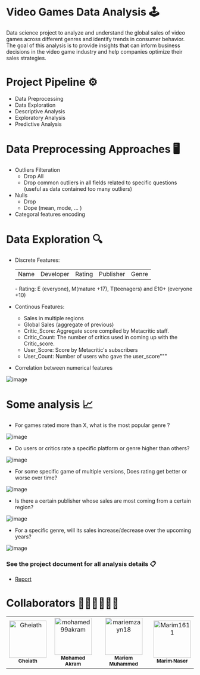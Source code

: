 # Video Games Data Analysis 🕹️
Data science project to analyze and understand the global sales of video games across different genres and identify trends in consumer behavior. The goal of this analysis is to provide insights that can inform business decisions in the video game industry and help companies optimize their sales strategies.

# Project Pipeline ⚙️
  - Data Preprocessing
  - Data Exploration
  - Descriptive Analysis 
  - Exploratory Analysis
  - Predictive Analysis

# Data Preprocessing Approaches 🖥
  - Outliers Filteration
      * Drop All
      * Drop common outliers in all fields related to specific questions (useful as data contained too many outliers)
  - Nulls
      * Drop
      * Dope (mean, mode, ... )
  - Categoral features encoding

# Data Exploration 🔍

  - Discrete Features:
      
      <table>
      <tr>  <td>Name</td> <td>Developer</td> <td>Rating</td> <td>Publisher</td> <td>Genre</td>   </tr>       </table>
      - Rating: E (everyone), M(mature +17), T(teenagers) and E10+ (everyone +10)

  - Continous Features:
    * Sales in multiple regions
    * Global Sales (aggregate of previous)
    * Critic_Score: Aggregate score compiled by Metacritic staff.
    * Critic_Count: The number of critics used in coming up with the Critic_score.
    * User_Score: Score by Metacritic's subscribers
    * User_Count: Number of users who gave the user_score"""

  - Correlation between numerical features
    
![image](https://github.com/GhiathAjam/Data_Science-Project/assets/76243256/4a84d142-abc4-4ee3-9d5a-50c686ec06db)

# Some analysis 📈

  - For games rated more than X, what is the most popular genre ?
    
   ![image](https://github.com/GhiathAjam/Data_Science-Project/assets/76243256/8c48a4ab-5df3-4960-ae28-1f68fd07a5b4)

  - Do users or critics rate a specific platform or genre higher than others?
    
![image](https://github.com/GhiathAjam/Data_Science-Project/assets/76243256/2a6344eb-1b2c-437f-9645-8ea84b2ff3cc)

  - For some specific game of multiple versions, Does rating get better or worse over time?
    
![image](https://github.com/GhiathAjam/Data_Science-Project/assets/76243256/55278ca2-73ee-44a7-bc30-4cbd0a023a52)

  - Is there a certain publisher whose sales are most coming from a certain region?
    
![image](https://github.com/GhiathAjam/Data_Science-Project/assets/76243256/79965a89-fdb8-4e64-ad2d-8900becb9521)

  - For a specific genre, will its sales increase/decrease over the upcoming years?
    
 ![image](https://github.com/GhiathAjam/Data_Science-Project/assets/76243256/adae9419-a2c1-4c67-9dc5-fdf760df7f43)

### See the project document for all analysis details 📋

<!--
  - https://drive.google.com/drive/folders/1USOr-5aPy2-4Wn13b_IKpOFjs3goyDmx?usp=sharing
-->
  - [Report](./Deliverables/DS_Report18.pdf)
    
# Collaborators 👨🏻‍💻👩🏻‍💻

<table align="center">
<tr>
    <td align="center">
        <a href="https://github.com/GhiathAjam">
            <img src="https://avatars.githubusercontent.com/u/43111805?v=4" width="100;" alt="Gheiath"/>
            <br />
            <sub><b>Gheiath</b></sub>
        </a>
    </td>
   <td align="center">
        <a href="https://github.com/mohamed99akram">
            <img src="https://avatars.githubusercontent.com/u/69890013?v=4" width="100;" alt="mohamed99akram"/>
            <br />
            <sub><b>Mohamed Akram</b></sub>
        </a>
    </td>
    <td align="center">
        <a href="https://github.com/mariemzayn18">
            <img src="https://avatars.githubusercontent.com/u/76264155?v=4" width="100;" alt="mariemzayn18"/>
            <br />
            <sub><b>Mariem Muhammed</b></sub>
        </a>
    </td>
    <td align="center">
        <a href="https://github.com/Marim1611">
            <img src="https://avatars.githubusercontent.com/u/76243256?v=4" width="100;" alt="Marim1611"/>
            <br />
            <sub><b>Marim Naser</b></sub>
        </a>
    </td>
   </tr>
</table>
